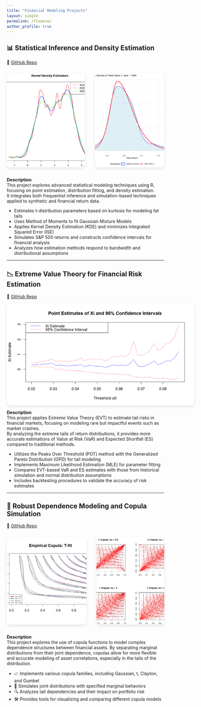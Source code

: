 ```yaml
---
title: "Financial Modeling Projects"
layout: single
permalink: /finance/
author_profile: true
---
```


## 📊 Statistical Inference and Density Estimation
🔗 [GitHub Repo](https://github.com/oscar10408/Statistical-Inference-and-Density-Estimation) 

<div style="display: flex; flex-wrap: nowrap; gap: 2rem; justify-content: center; align-items: stretch;">

  <img src="../assets/images/stat-inference-kde.jpg"
       alt="Inference Visualization"
       style="height: 300px; width: auto; border-radius: 12px; object-fit: cover; box-shadow: 0 4px 10px rgba(0,0,0,0.1);">

  <img src="../assets/images/skewed-T.jpg"
       alt="Skewed T"
       style="height: 300px; width: auto; border-radius: 12px; object-fit: cover; box-shadow: 0 4px 10px rgba(0,0,0,0.1);">

</div>

**Description**  
This project explores advanced statistical modeling techniques using R, focusing on point estimation, distribution fitting, and density estimation.  
It integrates both frequentist inference and simulation-based techniques applied to synthetic and financial return data.

-  Estimates t-distribution parameters based on kurtosis for modeling fat tails  
-  Uses Method of Moments to fit Gaussian Mixture Models  
-  Applies Kernel Density Estimation (KDE) and minimizes Integrated Squared Error (ISE)  
-  Simulates S&P 500 returns and constructs confidence intervals for financial analysis  
-  Analyzes how estimation methods respond to bandwidth and distributional assumptions

---

## 📉 Extreme Value Theory for Financial Risk Estimation  
🔗 [GitHub Repo](https://github.com/oscar10408/Extreme-Value-Theory-and-Risk-Estimation)

<div style="display: flex; flex-wrap: wrap; gap: 2rem; align-items: center;">

<img src="../assets/images/EST_XI.png" alt="EST Xi" style="max-width: 600px; border-radius: 12px; box-shadow: 0 4px 10px rgba(0,0,0,0.1);">

</div>

**Description**  
This project applies Extreme Value Theory (EVT) to estimate tail risks in financial markets, focusing on modeling rare but impactful events such as market crashes.  
By analyzing the extreme tails of return distributions, it provides more accurate estimations of Value at Risk (VaR) and Expected Shortfall (ES) compared to traditional methods.

-  Utilizes the Peaks Over Threshold (POT) method with the Generalized Pareto Distribution (GPD) for tail modeling  
-  Implements Maximum Likelihood Estimation (MLE) for parameter fitting  
-  Compares EVT-based VaR and ES estimates with those from historical simulation and normal distribution assumptions  
-  Includes backtesting procedures to validate the accuracy of risk estimates

---

## 🔗 Robust Dependence Modeling and Copula Simulation  
🔗 [GitHub Repo](https://github.com/oscar10408/Robust-Dependence-Modeling-and-Copula-Simulation)

<div style="display: flex; flex-wrap: nowrap; gap: 2rem; justify-content: center; align-items: stretch;">

  <img src="../assets/images/T-Copula-fit.jpeg"
       alt="T-Copula-fit"
       style="height: 280px; width: auto; border-radius: 12px; object-fit: cover; box-shadow: 0 4px 10px rgba(0,0,0,0.1);">

  <img src="../assets/images/T-Copula-Simulation.jpg"
       alt="T-Copula-Simulation"
       style="height: 280px; width: auto; border-radius: 12px; object-fit: cover; box-shadow: 0 4px 10px rgba(0,0,0,0.1);">

</div>

**Description**  
This project explores the use of copula functions to model complex dependence structures between financial assets. By separating marginal distributions from their joint dependence, copulas allow for more flexible and accurate modeling of asset correlations, especially in the tails of the distribution.

- 📈 Implements various copula families, including Gaussian, t, Clayton, and Gumbel  
- 🧪 Simulates joint distributions with specified marginal behaviors  
- 🔍 Analyzes tail dependencies and their impact on portfolio risk  
- 🛠️ Provides tools for visualizing and comparing different copula models
